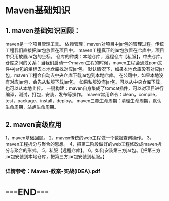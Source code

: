 # Maven基础知识

## 1. maven基础知识回顾：
maven是一个项目管理工具。
依赖管理：maven对项目中jar包的管理过程。传统工程我们直接把jar包放置在项目中。
          maven工程真正的jar包放置在仓库中，项目中只用放置jar包的坐标。
仓库的种类：本地仓库，远程仓库【私服】，中央仓库。
仓库之间的关系：当我们启动一个maven工程的时候，maven工程会通过pom文件中jar包的坐标去本地仓库找对应jar包。
                默认情况下，如果本地仓库没有对应jar包，maven工程会自动去中央仓库下载jar包到本地仓库。
		在公司中，如果本地没有对应jar包，会先从私服下载jar包，
		如果私服没有jar包，可以从中央仓库下载，也可以从本地上传。
一键构建：maven自身集成了tomcat插件，可以对项目进行编译，测试，打包，安装，发布等操作。
maven常用命令：clean，compile，test，package，install，deploy。
maven三套生命周期：清理生命周期，默认生命周期，站点生命周期。

## 2. maven高级应用

1，maven基础回顾。
2，maven传统的web工程做一个数据查询操作。
3，maven工程拆分与聚合的思想。
4，把第二阶段做好的web工程修改成maven拆分与聚合的形式。
5，私服【远程仓库】。
6，如何安装第三方jar包。【把第三方jar包安装到本地仓库，把第三方jar包安装到私服。】

### 详情参考：Maven-教案-实战(IDEA).pdf

# ---END---

